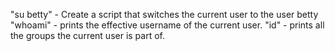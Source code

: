 "su betty" - Create a script that switches the current user to the user betty
"whoami" -  prints the effective username of the current user.
"id" -  prints all the groups the current user is part of.
